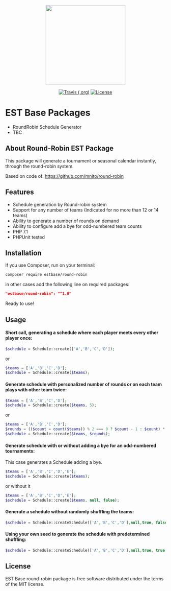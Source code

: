<p align="center"><img width="250" src="https://i.imgur.com/q54g9NC.png"></p>

<p align="center">
<a href="https://travis-ci.com/estbase/round-robin"><img alt="Travis (.org)" src="https://api.travis-ci.com/estbase/round-robin.svg?branch=master" alt="Continue Integration"></a>
<a href="https://opensource.org/licenses/MIT"><img src="https://img.shields.io/badge/license-MIT-green.svg" alt="License"></a>
</p>

# EST Base Packages
- RoundRobin Schedule Generator
- TBC

## About Round-Robin EST Package

This package will generate a tournament or seasonal calendar instantly, through the round-robin system.

Based on code of: https://github.com/mnito/round-robin

## Features
- Schedule generation by Round-robin system
- Support for any number of teams (Indicated for no more than 12 or 14 teams)
- Ability to generate a number of rounds on demand
- Ability to configure add a bye for odd-numbered team counts
- PHP 7.1
- PHPUnit tested

## Installation
If you use Composer, run on your terminal:
```sh
composer require estbase/round-robin
```

in other cases add the following line on required packages:

```json
"estbase/round-robin": "^1.0"
```

Ready to use!

## Usage

#### Short call, generating a schedule where each player meets every other player once:
```php
$schedule = Schedule::create(['A','B','C','D']);
```

or

```php
$teams = ['A','B','C','D'];
$schedule = Schedule::create($teams);
```

#### Generate schedule with personalized number of rounds or on each team plays with other team twice:
```php
$teams = ['A','B','C','D'];
$schedule = Schedule::create($teams, 5);
```

or

```php
$teams = ['A','B','C','D'];
$rounds = (($count = count($teams)) % 2 === 0 ? $count - 1 : $count) * 2;
$schedule = Schedule::create($teams, $rounds);
```

#### Generate schedule with or without adding a bye for an odd-numbered tournaments:
This case generates a Schedule adding a bye.
```php
$teams = ['A','B','C','D','E'];
$schedule = Schedule::create($teams);
```

or without it

```php
$teams = ['A','B','C','D','E'];
$schedule = Schedule::create($teams, null, false);
```

#### Generate a schedule without randomly shuffling the teams:
```php
$schedule = Schedule::createSchedule(['A','B','C','D'],null,true, false);
```

#### Using your own seed to generate the schedule with predetermined shuffling:
```php
$schedule = Schedule::createSchedule(['A','B','C','D'],null,true, true, 9);
```

## License
EST Base round-robin package is free software distributed under the terms of the MIT license.
